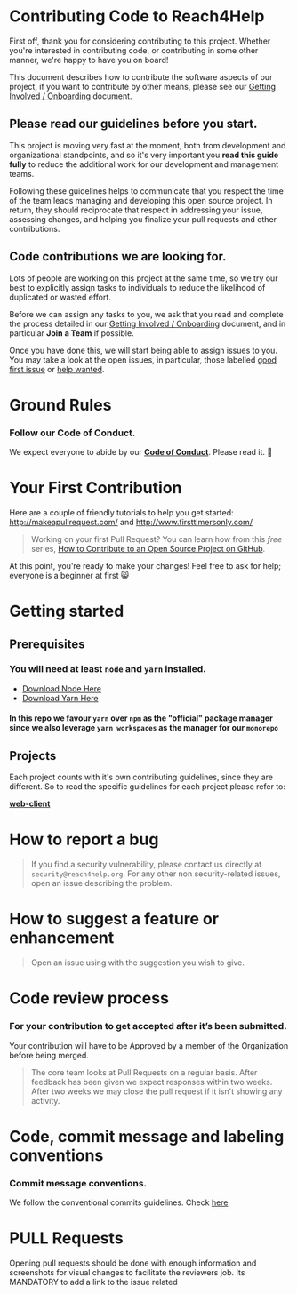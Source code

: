 # Contributing Code to Reach4Help

First off, thank you for considering contributing to this project.
Whether you're interested in contributing code,
or contributing in some other manner,
we're happy to have you on board!

This document describes how to contribute the software aspects of our project,
if you want to contribute by other means,
please see our [Getting Involved / Onboarding](docs/GETTING_INVOLVED.md) document.

## Please read our guidelines before you start.

This project is moving very fast at the moment,
both from development and organizational standpoints,
and so it's very important you **read this guide fully**
to reduce the additional work for our development and management teams.

Following these guidelines helps to communicate that you respect the time
of the team leads managing and developing this open source project.
In return,
they should reciprocate that respect in addressing your issue,
assessing changes, and helping you finalize your
pull requests and other contributions.

## Code contributions we are looking for.

Lots of people are working on this project at the same time,
so we try our best to explicitly assign tasks to individuals
to reduce the likelihood of duplicated or wasted effort.

Before we can assign any tasks to you,
we ask that you read and complete the process detailed in our
[Getting Involved / Onboarding](docs/GETTING_INVOLVED.md) document,
and in particular **Join a Team** if possible.

Once you have done this,
we will start being able to assign issues to you.
You may take a look at the open issues,
in particular,
those labelled
[good first issue](https://github.com/reach4help/reach4help/issues?q=is%3Aopen+is%3Aissue+label%3A%22good+first+issue%22)
or
[help wanted](https://github.com/reach4help/reach4help/issues?q=is%3Aopen+is%3Aissue+label%3A%22help+wanted%22).

# Ground Rules

### Follow our Code of Conduct.

We expect everyone to abide by our [**Code of Conduct**](CODE_OF_CONDUCT.md). Please read it. 🤝

# Your First Contribution

Here are a couple of friendly tutorials to help you get started: http://makeapullrequest.com/ and http://www.firsttimersonly.com/

> Working on your first Pull Request? You can learn how from this _free_ series, [How to Contribute to an Open Source Project on GitHub](https://egghead.io/series/how-to-contribute-to-an-open-source-project-on-github).

At this point, you're ready to make your changes! Feel free to ask for help; everyone is a beginner at first :smile_cat:

# Getting started

## Prerequisites

### You will need at least `node` and `yarn` installed.

- [Download Node Here](https://nodejs.org/en/download/ 'Download Node Here')
- [Download Yarn Here](https://yarnpkg.com/lang/en/docs/install/ 'Download Yarn Here')

#### In this repo we favour `yarn` over `npm` as the "official" package manager since we also leverage `yarn workspaces` as the manager for our `monorepo`

## Projects

Each project counts with it's own contributing guidelines, since they are different.
So to read the specific guidelines for each project please refer to:

[**web-client**](web-client/CONTRIBUTING.md)

# How to report a bug

> If you find a security vulnerability, please contact us directly at `security@reach4help.org`.
> For any other non security-related issues, open an issue describing the problem.

# How to suggest a feature or enhancement

> Open an issue using with the suggestion you wish to give.

# Code review process

### For your contribution to get accepted after it’s been submitted.

Your contribution will have to be Approved by a member of the Organization before being merged.

> The core team looks at Pull Requests on a regular basis.
> After feedback has been given we expect responses within two weeks. After two weeks we may close the pull request if it isn't showing any activity.

# Code, commit message and labeling conventions

### Commit message conventions.

We follow the conventional commits guidelines. Check [here](https://www.conventionalcommits.org/en/v1.0.0/)

# PULL Requests

Opening pull requests should be done with enough information and screenshots for visual changes to facilitate the reviewers job. Its MANDATORY to add a link to the issue related
